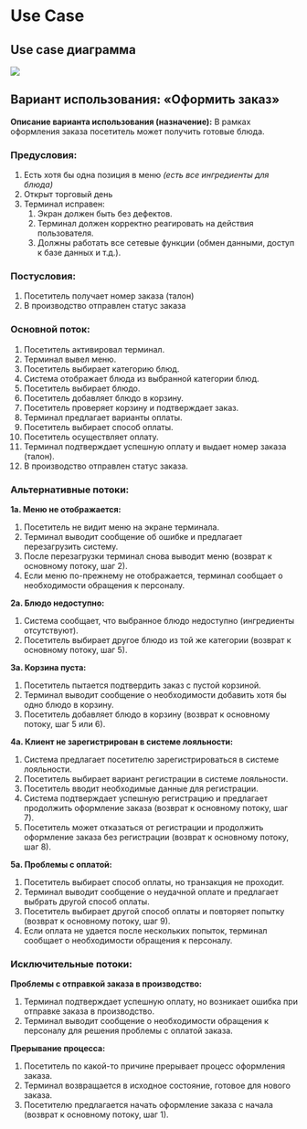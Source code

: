 # Use Case
## Use case диаграмма

![](out/use_case.svg)

## **Вариант использования:  «Оформить заказ»**

**Описание варианта использования (назначение):** В рамках оформления заказа посетитель может получить готовые блюда.

### **Предусловия:**

1. Есть хотя бы одна позиция в меню *(есть все ингредиенты для блюда)*
2. Открыт торговый день
3. Терминал исправен: 
    1. Экран должен быть без дефектов.
    2. Терминал должен корректно реагировать на действия пользователя.
    3. Должны работать все сетевые функции (обмен данными, доступ к базе данных и т.д.).

### **Постусловия:**

1. Посетитель получает номер заказа (талон)
2. В производство отправлен статус заказа

### Основной поток:

1. Посетитель активировал терминал.
2. Терминал вывел меню.
3. Посетитель выбирает категорию блюд.
4. Система отображает блюда из выбранной категории блюд.
5. Посетитель выбирает блюдо.
6. Посетитель добавляет блюдо в корзину.
7. Посетитель проверяет корзину и подтверждает заказ.
8. Терминал предлагает варианты оплаты.
9. Посетитель выбирает способ оплаты.
10. Посетитель осуществляет оплату.
11. Терминал подтверждает успешную оплату и выдает номер заказа (талон).
12. В производство отправлен статус заказа.

### Альтернативные потоки:

**1а. Меню не отображается:**

1. Посетитель не видит меню на экране терминала.
2. Терминал выводит сообщение об ошибке и предлагает перезагрузить систему.
3. После перезагрузки терминал снова выводит меню (возврат к основному потоку, шаг 2).
4. Если меню по-прежнему не отображается, терминал сообщает о необходимости обращения к персоналу.

**2а. Блюдо недоступно:**

1. Система сообщает, что выбранное блюдо недоступно (ингредиенты отсутствуют).
2. Посетитель выбирает другое блюдо из той же категории (возврат к основному потоку, шаг 5).

**3а. Корзина пуста:**

1. Посетитель пытается подтвердить заказ с пустой корзиной.
2. Терминал выводит сообщение о необходимости добавить хотя бы одно блюдо в корзину.
3. Посетитель добавляет блюдо в корзину (возврат к основному потоку, шаг 5 или 6).

**4а. Клиент не зарегистрирован в системе лояльности:**

1. Система предлагает посетителю зарегистрироваться в системе лояльности.
2. Посетитель выбирает вариант регистрации в системе лояльности.
3. Посетитель вводит необходимые данные для регистрации.
4. Система подтверждает успешную регистрацию и предлагает продолжить оформление заказа (возврат к основному потоку, шаг 7).
5. Посетитель может отказаться от регистрации и продолжить оформление заказа без регистрации (возврат к основному потоку, шаг 8).

**5а. Проблемы с оплатой:**

1. Посетитель выбирает способ оплаты, но транзакция не проходит.
2. Терминал выводит сообщение о неудачной оплате и предлагает выбрать другой способ оплаты.
3. Посетитель выбирает другой способ оплаты и повторяет попытку (возврат к основному потоку, шаг 9).
4. Если оплата не удается после нескольких попыток, терминал сообщает о необходимости обращения к персоналу.

### Исключительные потоки:

**Проблемы с отправкой заказа в производство:**

1. Терминал подтверждает успешную оплату, но возникает ошибка при отправке заказа в производство.
2. Терминал выводит сообщение о необходимости обращения к персоналу для решения проблемы с оплатой заказа.

**Прерывание процесса:**

1. Посетитель по какой-то причине прерывает процесс оформления заказа.
2. Терминал возвращается в исходное состояние, готовое для нового заказа.
3. Посетителю предлагается начать оформление заказа с начала (возврат к основному потоку, шаг 1).